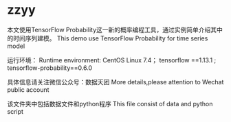 # zzyy

本文使用TensorFlow Probability这一新的概率编程工具，通过实例简单介绍其中的时间序列建模。
This demo use TensorFlow Probability for time series model 

运行环境：
Runtime environment:
CentOS Linux 7.4；
tensorflow ==1.13.1 ;
tensorflow-probability==0.6.0

具体信息请关注微信公众号：数据天团
More details,please attention to Wechat public account

该文件夹中包括数据文件和python程序
This file consist of data and python script
